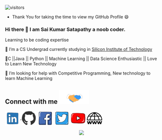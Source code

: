 ![visitors](https://visitor-badge.glitch.me/badge?page_id=saikumars)
  - Thank You for taking the time to view my GitHub Profile :smile: 
### Hi there 👋 I am Sai Kumar Satapathy a noob coder.
Learning to be coding expertise

🔭 I’m a CS Undergrad currently studying in [Silicon Institute of Technology](https://www.silicon.ac.in/)

🌱C  ||Java  ||  Python  ||  Machine Learning  ||  Data Science Enthusiastic ||  Love to Learn New Technology  

🤔 I’m looking for help with  Competitive Programming,  New technology  to learn Machine Learning

<h2> Connect with me <img src='Assert/handshake.gif' width="100px"> </h2>

<a href = 'https://www.linkedin.com/in/sai-kumar-satapathy-212544173/'><img width =50px align = 'center' src="Assert/linkedin.gif">
</a>     <a href = 'https://github.com/kumar-sai-21'><img width =50px align = 'center' src="Assert/github.webp"></a>
<a href = 'https://www.facebook.com/profile.php?id=100005693494778'><img width =50px align = 'center' src="Assert/fb.webp"></a>
<a href = 'https://www.twitter.com/itz_SaiKumar'><img width =50px align = 'center' src="Assert/twitter.webp"></a>
<a href = 'https://www.youtube.com/channel/UCW7Za-LRrUqWgroZR-T5WWg'><img width =50px align = 'center' src="Assert/yt.webp"></a>
<a href = 'https://saikumarsatapathy4.wixsite.com/saikumar'><img width =50px align = 'center' src="Assert/portfolio.png"></a>
              
              
              
              
<p align="center"> <img src="https://github-readme-stats.vercel.app/api?username=kumar-sai-21&show_icons=true&theme=gotham" />

<!--
**kumar-sai-21/kumar-sai-21** is a ✨ _special_ ✨ repository because its `README.md` (this file) appears on your GitHub profile.
-->
